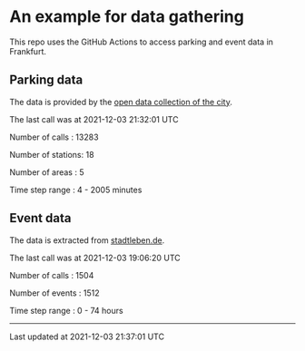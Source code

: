 # An example for data gathering

This repo uses the GitHub Actions to access parking and event data in Frankfurt.

## Parking data
The data is provided by the [open data collection of the city](https://www.offenedaten.frankfurt.de/).

The last call was at 2021-12-03 21:32:01 UTC

Number of calls   : 13283

Number of stations:    18

Number of areas   :     5

Time step range   :     4 -  2005 minutes


## Event data
The data is extracted from [stadtleben.de](https://stadtleben.de/frankfurt/).

The last call was at 2021-12-03 19:06:20 UTC

Number of calls   : 1504

Number of events  : 1512

Time step range   :    0 -   74 hours


----

Last updated at 2021-12-03 21:37:01 UTC
